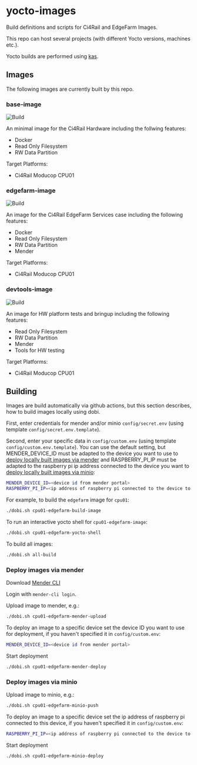 # yocto-images

Build definitions and scripts for Ci4Rail and EdgeFarm Images.

This repo can host several projects (with different Yocto versions, machines etc.).

Yocto builds are performed using [kas](https://github.com/siemens/kas).

## Images

The following images are currently built by this repo.

### base-image

![Build](https://github.com/ci4rail/yocto-images/actions/workflows/base-image.yml/badge.svg?event=pull_request)

An minimal image for the Ci4Rail Hardware including the follwing features:

- Docker
- Read Only Filesystem
- RW Data Partition

Target Platforms:

- Ci4Rail Moducop CPU01

### edgefarm-image

![Build](https://github.com/ci4rail/yocto-images/actions/workflows/edgefarm-image.yml/badge.svg?event=pull_request)

An image for the Ci4Rail EdgeFarm Services case including the following features:

- Docker
- Read Only Filesystem
- RW Data Partition
- Mender

Target Platforms:

- Ci4Rail Moducop CPU01

### devtools-image

![Build](https://github.com/ci4rail/yocto-images/actions/workflows/devtools-image.yml/badge.svg?event=pull_request)

An image for HW platform tests and bringup including the following features:

- Read Only Filesystem
- RW Data Partition
- Mender
- Tools for HW testing

Target Platforms:

- Ci4Rail Moducop CPU01

## Building

Images are build automatically via github actions, but this section describes, how to build images locally using dobi.

First, enter credentials for mender and/or minio `config/secret.env` (using template `config/secret.env.template`).

Second, enter your specific data in `config/custom.env` (using template `config/custom.env.template`). You can use the default setting, but MENDER_DEVICE_ID must be adapted to the device you want to use to [deploy locally built images via mender](#deploy-images-via-mender) and RASPBERRY_PI_IP must be adapted to the raspberry pi ip address connected to the device you want to [deploy locally built images via minio](#deploy-images-via-minio):

```bash
MENDER_DEVICE_ID=<device id from mender portal>
RASPBERRY_PI_IP=<ip address of raspberry pi connected to the device to flash>
```

For example, to build the `edgefarm` image for `cpu01`:

```bash
./dobi.sh cpu01-edgefarm-build-image
```

To run an interactive yocto shell for `cpu01-edgefarm-image`:

```bash
./dobi.sh cpu01-edgefarm-yocto-shell
```

To build all images:

```bash
./dobi.sh all-build
```

### Deploy images via mender

Download [Mender CLI](https://docs.mender.io/downloads#mender-cli)

Login with `mender-cli login`.

Upload image to mender, e.g.:

```bash
./dobi.sh cpu01-edgefarm-mender-upload
```

To deploy an image to a specific device set the device ID you want to use for deployment, if you haven't specified it in `config/custom.env`:

```bash
MENDER_DEVICE_ID=<device id from mender portal>
```

Start deployment

```bash
./dobi.sh cpu01-edgefarm-mender-deploy
```

### Deploy images via minio

Upload image to minio, e.g.:

```bash
./dobi.sh cpu01-edgefarm-minio-push
```

To deploy an image to a specific device set the ip address of raspberry pi connected to this device, if you haven't specified it in `config/custom.env`:

```bash
RASPBERRY_PI_IP=<ip address of raspberry pi connected to the device to flash>
```

Start deployment

```bash
./dobi.sh cpu01-edgefarm-minio-deploy
```
